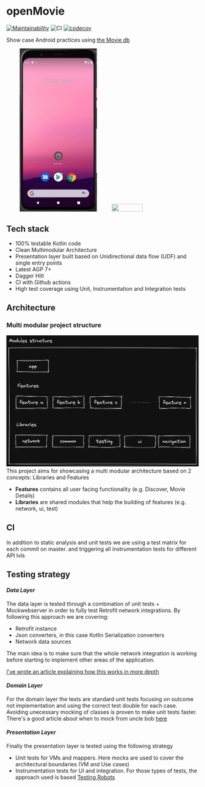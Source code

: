 # openMovie
[![Maintainability](https://api.codeclimate.com/v1/badges/6db12a24d3fa5839ffda/maintainability)](https://codeclimate.com/github/horowitz/openMovie/maintainability)
![CI](https://github.com/horowitz/openMovie/actions/workflows/codecov.yml/badge.svg)
[![codecov](https://codecov.io/gh/horowitz/openMovie/branch/main/graph/badge.svg?token=AXMKDL22OR)](https://codecov.io/gh/horowitz/openMovie)

Show case Android practices using [the Movie db](https://www.themoviedb.org/)

&nbsp;&nbsp;&nbsp;&nbsp;&nbsp;&nbsp;&nbsp;&nbsp; <img src="assets/open_movie.gif" width="40%" height="40%"/> &nbsp;&nbsp;&nbsp;&nbsp;&nbsp;&nbsp;&nbsp;&nbsp; <img src="assets/open_movie_2.gif" width="40%" height="40%"/>

## Tech stack
- 100% testable Kotlin code
- Clean Multimodular Architecture
- Presentation layer built based on Unidirectional data flow (UDF) and single entry points
- Latest AGP 7+
- Dagger Hilt
- CI with Github actions
- High test coverage using Unit, Instrumentation and Integration tests

## Architecture

### Multi modular project structure
![Architecture](/assets/modules%20structure.png "Text to show on mouseover")
This project aims for showcasing a multi modular architecture based on 2 concepts: Libraries and Features

- **Features** contains all user facing functionality (e.g. Discover, Movie Details)
- **Libraries** are shared modules that help the building of features (e.g. network,  ui, test)

## CI
In addition to static analysis and unit tests we are using a test matrix for each commit on master. and triggering all instrumentation tests for different API lvls 

## Testing strategy

#### *Data Layer*
The data layer is tested through a combination of unit tests + Mockwebserver in order to fully test Retrofit network integrations. By following  this approach we are covering:
-  Retrofit instance
-  Json converters, in this case Kotlin Serialization converters
- Network data sources 

The main idea is to make sure that the whole network integration is working before starting to implement other areas of the application. 

[I've wrote an article explaining how this works in more depth](https://proandroiddev.com/testing-retrofit-converter-with-mock-webserver-50f3e1f54013)


#### *Domain Layer*
For the domain layer the tests are standard unit  tests focusing on outcome not implementation and using the correct test double for each case. Avoiding unecessary mocking of classes is proven to make unit tests faster. There's a good article about when to mock from uncle bob [here](https://blog.cleancoder.com/uncle-bob/2014/05/10/WhenToMock.html)

#### *Presentation Layer*
Finally the presentation layer is tested using the following strategy
- Unit tests for VMs and mappers. Here mocks are used to cover the architectural boundaries (VM and Use cases)
- Instrumentation tests for UI and integration. For those types of tests, the approach used is based [Testing Robots](https://jakewharton.com/testing-robots/)
